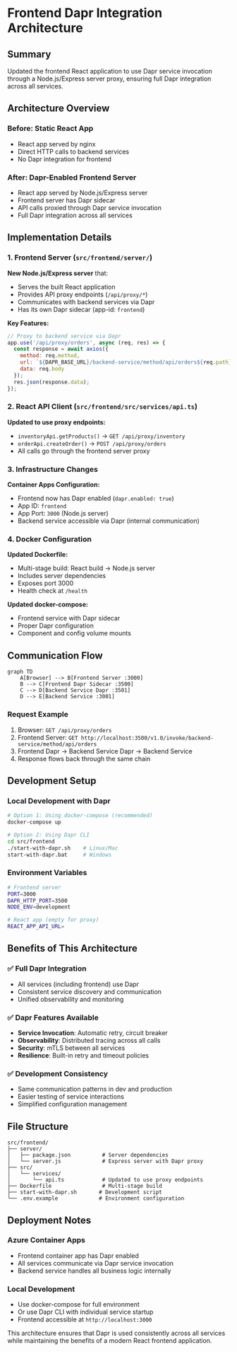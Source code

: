 # Frontend Dapr Integration Architecture

## Summary
Updated the frontend React application to use Dapr service invocation through a Node.js/Express server proxy, ensuring full Dapr integration across all services.

## Architecture Overview

### Before: Static React App
- React app served by nginx
- Direct HTTP calls to backend services
- No Dapr integration for frontend

### After: Dapr-Enabled Frontend Server
- React app served by Node.js/Express server
- Frontend server has Dapr sidecar
- API calls proxied through Dapr service invocation
- Full Dapr integration across all services

## Implementation Details

### 1. Frontend Server (`src/frontend/server/`)
**New Node.js/Express server** that:
- Serves the built React application
- Provides API proxy endpoints (`/api/proxy/*`)
- Communicates with backend services via Dapr
- Has its own Dapr sidecar (app-id: `frontend`)

**Key Features:**
```javascript
// Proxy to backend service via Dapr
app.use('/api/proxy/orders', async (req, res) => {
  const response = await axios({
    method: req.method,
    url: `${DAPR_BASE_URL}/backend-service/method/api/orders${req.path}`,
    data: req.body
  });
  res.json(response.data);
});
```

### 2. React API Client (`src/frontend/src/services/api.ts`)
**Updated to use proxy endpoints:**
- `inventoryApi.getProducts()` → `GET /api/proxy/inventory`
- `orderApi.createOrder()` → `POST /api/proxy/orders`
- All calls go through the frontend server proxy

### 3. Infrastructure Changes
**Container Apps Configuration:**
- Frontend now has Dapr enabled (`dapr.enabled: true`)
- App ID: `frontend`
- App Port: `3000` (Node.js server)
- Backend service accessible via Dapr (internal communication)

### 4. Docker Configuration
**Updated Dockerfile:**
- Multi-stage build: React build → Node.js server
- Includes server dependencies
- Exposes port 3000
- Health check at `/health`

**Updated docker-compose:**
- Frontend service with Dapr sidecar
- Proper Dapr configuration
- Component and config volume mounts

## Communication Flow

```mermaid
graph TD
    A[Browser] --> B[Frontend Server :3000]
    B --> C[Frontend Dapr Sidecar :3500]
    C --> D[Backend Service Dapr :3501]
    D --> E[Backend Service :3001]
```

### Request Example
1. Browser: `GET /api/proxy/orders`
2. Frontend Server: `GET http://localhost:3500/v1.0/invoke/backend-service/method/api/orders`
3. Frontend Dapr → Backend Service Dapr → Backend Service
4. Response flows back through the same chain

## Development Setup

### Local Development with Dapr
```bash
# Option 1: Using docker-compose (recommended)
docker-compose up

# Option 2: Using Dapr CLI
cd src/frontend
./start-with-dapr.sh    # Linux/Mac
start-with-dapr.bat     # Windows
```

### Environment Variables
```bash
# Frontend server
PORT=3000
DAPR_HTTP_PORT=3500
NODE_ENV=development

# React app (empty for proxy)
REACT_APP_API_URL=
```

## Benefits of This Architecture

### ✅ Full Dapr Integration
- All services (including frontend) use Dapr
- Consistent service discovery and communication
- Unified observability and monitoring

### ✅ Dapr Features Available
- **Service Invocation**: Automatic retry, circuit breaker
- **Observability**: Distributed tracing across all calls
- **Security**: mTLS between all services
- **Resilience**: Built-in retry and timeout policies

### ✅ Development Consistency
- Same communication patterns in dev and production
- Easier testing of service interactions
- Simplified configuration management

## File Structure
```
src/frontend/
├── server/
│   ├── package.json          # Server dependencies
│   └── server.js             # Express server with Dapr proxy
├── src/
│   └── services/
│       └── api.ts            # Updated to use proxy endpoints
├── Dockerfile                # Multi-stage build
├── start-with-dapr.sh       # Development script
└── .env.example             # Environment configuration
```

## Deployment Notes

### Azure Container Apps
- Frontend container app has Dapr enabled
- All services communicate via Dapr service invocation
- Backend service handles all business logic internally

### Local Development
- Use docker-compose for full environment
- Or use Dapr CLI with individual service startup
- Frontend accessible at `http://localhost:3000`

This architecture ensures that Dapr is used consistently across all services while maintaining the benefits of a modern React frontend application.
